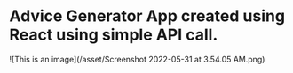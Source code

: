 # Advice Generator App created using React using simple API call.
![This is an image](/asset/Screenshot 2022-05-31 at 3.54.05 AM.png)



